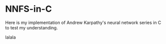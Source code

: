 # NNFS-in-C
Here is my implementation of Andrew Karpathy's neural network series in C to test my understanding.


lalala

